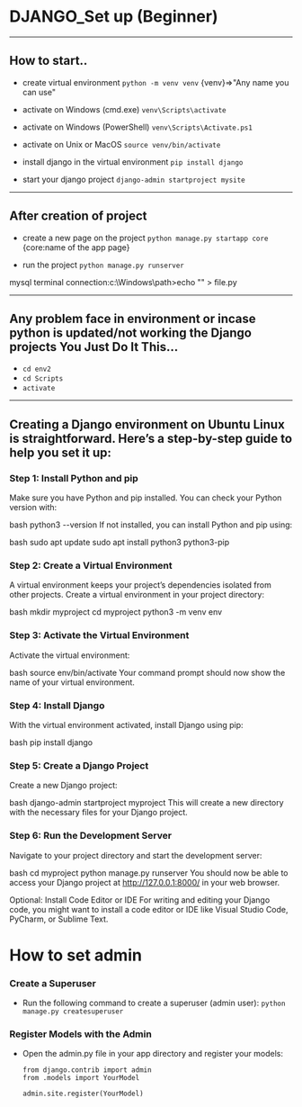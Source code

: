 
# DJANGO_Set up (Beginner) 
-----------------------

## How to start..
- create virtual environment ` python -m venv venv ` {venv}=>"Any name you can use"

- activate on Windows (cmd.exe)
` venv\Scripts\activate `

-  activate on Windows (PowerShell)
` venv\Scripts\Activate.ps1 `

-  activate on Unix or MacOS
` source venv/bin/activate `

- install django in the virtual environment
` pip install django `

- start your django project
` django-admin startproject mysite `


---------------------
## After creation of project

- create a new page on the project
` python manage.py startapp core ` {core:name of the app page}

 - run the project
` python manage.py runserver `

mysql terminal connection:c:\Windows\path>echo "" > file.py



-------------------

## Any problem face in environment or incase  python is updated/not working the Django projects You Just Do It This...

- `cd env2`
- `cd Scripts`
- `activate`

-----------------------
## Creating a Django environment on Ubuntu Linux is straightforward. Here’s a step-by-step guide to help you set it up:

### Step 1: Install Python and pip
Make sure you have Python and pip installed. You can check your Python version with:

bash
python3 --version
If not installed, you can install Python and pip using:

bash
sudo apt update
sudo apt install python3 python3-pip
### Step 2: Create a Virtual Environment
A virtual environment keeps your project’s dependencies isolated from other projects. Create a virtual environment in your project directory:

bash
mkdir myproject
cd myproject
python3 -m venv env
### Step 3: Activate the Virtual Environment
Activate the virtual environment:

bash
source env/bin/activate
Your command prompt should now show the name of your virtual environment.

### Step 4: Install Django
With the virtual environment activated, install Django using pip:

bash
pip install django
### Step 5: Create a Django Project
Create a new Django project:

bash
django-admin startproject myproject
This will create a new directory with the necessary files for your Django project.

### Step 6: Run the Development Server
Navigate to your project directory and start the development server:

bash
cd myproject
python manage.py runserver
You should now be able to access your Django project at http://127.0.0.1:8000/ in your web browser.

Optional: Install Code Editor or IDE
For writing and editing your Django code, you might want to install a code editor or IDE like Visual Studio Code, PyCharm, or Sublime Text.

# How to set admin
### Create a Superuser
- Run the following command to create a superuser (admin user):
`` python manage.py createsuperuser ``
### Register Models with the Admin
- Open the admin.py file in your app directory and register your models:
  ```
  from django.contrib import admin
  from .models import YourModel

  admin.site.register(YourModel)
```

